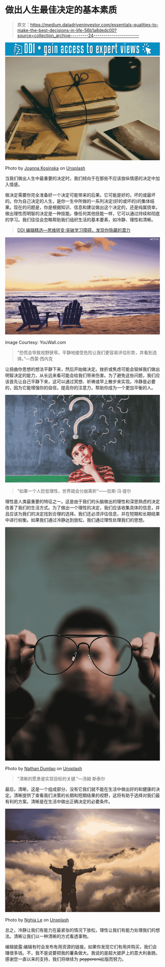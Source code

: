 # 做出人生最佳决定的基本素质

> 原文：<https://medium.datadriveninvestor.com/essentials-qualities-to-make-the-best-decisions-in-life-56b1a8dedc00?source=collection_archive---------24----------------------->

[![](img/28bec76a3e553e28bfb858d63918d253.png)](http://www.track.datadriveninvestor.com/1B9E)![](img/047f23bc608732e1b79f4882f6f28267.png)

Photo by [Joanna Kosinska](https://unsplash.com/@joannakosinska?utm_source=medium&utm_medium=referral) on [Unsplash](https://unsplash.com?utm_source=medium&utm_medium=referral)

当我们做出人生中最重要的决定时，我们倾向于在那些不应该放纵情感的决定中加入情感。

做决定需要你完全准备好一个决定可能带来的后果。它可能是好的，坏的或最坏的。你为自己决定的人生，是你一生中所做的一系列决定(好的或坏的)的集体结果。现在的问题是，你是根据知识、信息和建议做出这个决定的，还是纯属侥幸。做出理性而明智的决定是一种技能。像任何其他技能一样，它可以通过持续和彻底的学习。我们往往会忽略帮助我们组织生活的基本要素，如冷静、理性和清晰。

> [DDI 编辑精选—思维转变:突破学习障碍，发现你隐藏的潜力](http://go.datadriveninvestor.com/mindshift/matf)

![](img/c5d5adc9b3cc3d763f2aa3d9a646d123.png)

Image Courtesy: YouWall.com

> “恐慌会导致视野狭窄。平静地接受危险让我们更容易评估形势，并看到选择。”—西蒙·西内克

让扭曲你思想的想法平静下来，然后开始做决定。挫折或焦虑可能会毁掉我们做出明智决定的能力，从长远来看可能会给我们带来伤害。为了避免这些问题，我们应该首先让自己平静下来，这可以通过冥想、祈祷或早上散步来实现。冷静是必要的，因为它能增强你的自信，提高你的注意力，帮助你成为一个更加平衡的人。

![](img/c71b97baf8a5773007e4133cf663add3.png)

> “如果一个人贬低理性，世界就会分崩离析”——拉斯·冯·提尔

理性是人类最重要的特征之一。这是由于我们的头脑做出的理性和深思熟虑的决定改善了我们的生活方式。为了做出一个理性的决定，我们应该收集具体的信息，并且应该为我们的决定找到合理的选择。我们还必须评估信息，并在短期和长期结果中进行权衡。如果我们通过冷静达到放松，我们通过理性处理我们的思想。

![](img/f4c0de792f3011ce5e2443af0a6a39be.png)

Photo by [Nathan Dumlao](https://unsplash.com/@nate_dumlao?utm_source=medium&utm_medium=referral) on [Unsplash](https://unsplash.com?utm_source=medium&utm_medium=referral)

> "清晰的愿景是实现目标的关键."—汤姆·斯泰尔

最后，清晰，这是一个组成部分，没有它我们就不能在生活中做出好的和健康的决定。清晰提供了查看我们决策的长期和短期结果的视野，这将有助于选择对我们最有利的方案。清晰是在生活中做出正确决定的必要条件。

![](img/e4c9930a85e7e4745674288a9d03316c.png)

Photo by [Nghia Le](https://unsplash.com/@lephunghia?utm_source=medium&utm_medium=referral) on [Unsplash](https://unsplash.com?utm_source=medium&utm_medium=referral)

总之，冷静让我们有能力在最紧张的情况下放松，理性让我们有能力处理我们的想法。清晰让我们以一种清晰的方式看透事物。

编辑披露:编辑有时会发布有用资源的链接。如果你发现它们有用并购买，我们会赚很多钱。不，我不是说要把我的薯条做大。我说的是超大披萨上的意大利香肠。感谢您一直以来的支持，我们将继续为 p̶e̶p̶p̶e̶r̶o̶n̶i̶出版而努力。